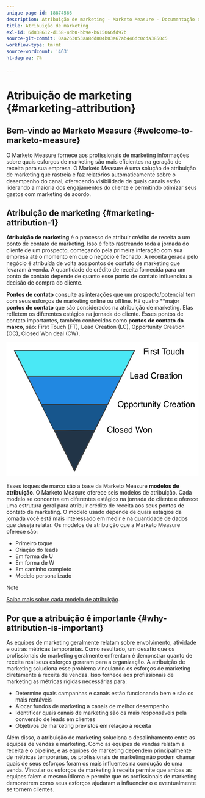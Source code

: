 ```yaml
---
unique-page-id: 18874566
description: Atribuição de marketing - Marketo Measure - Documentação do produto
title: Atribuição de marketing
exl-id: 6d838612-d158-4db0-bb9e-b615066fd97b
source-git-commit: 0aa263053aa8dd804b03a67ab446dc0cda3850c5
workflow-type: tm+mt
source-wordcount: '463'
ht-degree: 7%

---
```


# Atribuição de marketing {#marketing-attribution}

## Bem-vindo ao Marketo Measure {#welcome-to-marketo-measure}

O Marketo Measure fornece aos profissionais de marketing informações sobre quais esforços de marketing são mais eficientes na geração de receita para sua empresa. O Marketo Measure é uma solução de atribuição de marketing que rastreia e faz relatórios automaticamente sobre o desempenho do canal, oferecendo visibilidade de quais canais estão liderando a maioria dos engajamentos do cliente e permitindo otimizar seus gastos com marketing de acordo.

## Atribuição de marketing {#marketing-attribution-1}

**Atribuição de marketing** é o processo de atribuir crédito de receita a um ponto de contato de marketing. Isso é feito rastreando toda a jornada do cliente de um prospecto, começando pela primeira interação com sua empresa até o momento em que o negócio é fechado. A receita gerada pelo negócio é atribuída de volta aos pontos de contato de marketing que levaram à venda. A quantidade de crédito de receita fornecida para um ponto de contato depende de quanto esse ponto de contato influenciou a decisão de compra do cliente.

**Pontos de contato** consulte as interações que um prospecto/potencial tem com seus esforços de marketing online ou offline. Há quatro **major **pontos de contato** que são considerados na atribuição de marketing. Elas refletem os diferentes estágios na jornada do cliente. Esses pontos de contato importantes, também conhecidos como **pontos de contato do marco**, são: First Touch (FT), Lead Creation (LC), Opportunity Creation (OC), Closed Won deal (CW).

![](assets/1.png)

Esses toques de marco são a base da Marketo Measure **modelos de atribuição**. O Marketo Measure oferece seis modelos de atribuição. Cada modelo se concentra em diferentes estágios na jornada do cliente e oferece uma estrutura geral para atribuir crédito de receita aos seus pontos de contato de marketing. O modelo usado depende de quais estágios da jornada você está mais interessado em medir e na quantidade de dados que deseja relatar. Os modelos de atribuição que a Marketo Measure oferece são:

* Primeiro toque
* Criação do leads
* Em forma de U
* Em forma de W
* Em caminho completo
* Modelo personalizado

>[!NOTE]
>
>[Saiba mais sobre cada modelo de atribuição](/help/introduction-to-marketo-measure/overview-resources/marketo-measure-attribution-models.md).

## Por que a atribuição é importante {#why-attribution-is-important}

As equipes de marketing geralmente relatam sobre envolvimento, atividade e outras métricas temporárias. Como resultado, um desafio que os profissionais de marketing geralmente enfrentam é demonstrar quanto de receita real seus esforços geraram para a organização. A atribuição de marketing soluciona esse problema vinculando os esforços de marketing diretamente à receita de vendas. Isso fornece aos profissionais de marketing as métricas rígidas necessárias para:

* Determine quais campanhas e canais estão funcionando bem e são os mais rentáveis
* Alocar fundos de marketing a canais de melhor desempenho
* Identificar quais canais de marketing são os mais responsáveis pela conversão de leads em clientes
* Objetivos de marketing previstos em relação à receita

Além disso, a atribuição de marketing soluciona o desalinhamento entre as equipes de vendas e marketing. Como as equipes de vendas relatam a receita e o pipeline, e as equipes de marketing dependem principalmente de métricas temporárias, os profissionais de marketing não podem chamar quais de seus esforços foram os mais influentes na condução de uma venda. Vincular os esforços de marketing à receita permite que ambas as equipes falem o mesmo idioma e permite que os profissionais de marketing demonstrem como seus esforços ajudaram a influenciar o e eventualmente se tornem clientes.
